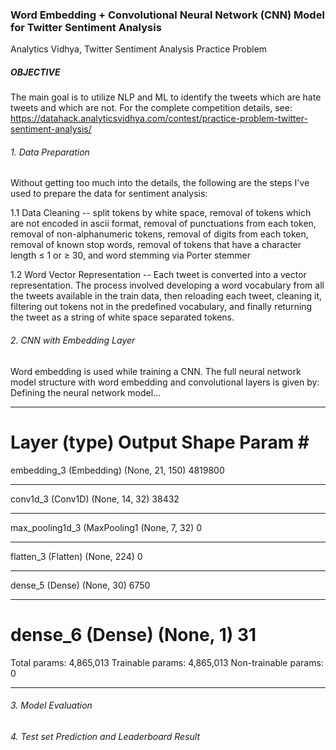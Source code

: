 ### Word Embedding + Convolutional Neural Network (CNN) Model for Twitter Sentiment Analysis
Analytics Vidhya, Twitter Sentiment Analysis Practice Problem  

##### OBJECTIVE
The main goal is to utilize NLP and ML to identify the tweets which are hate tweets and which are not. For the complete competition details, see: https://datahack.analyticsvidhya.com/contest/practice-problem-twitter-sentiment-analysis/

###### 1. Data Preparation
Without getting too much into the details, the following are the steps I've used to prepare the data for sentiment analysis:

  1.1 Data Cleaning -- split tokens by white space, removal of tokens which are not encoded in ascii format, removal of punctuations from each token, removal of non-alphanumeric tokens, removal of digits from each token, removal of known stop words, removal of tokens that have a character length ≤ 1 or ≥  30, and word stemming via Porter stemmer
    
  1.2 Word Vector Representation -- Each tweet is converted into a vector representation. The process involved developing a word vocabulary from all the tweets available in the train data, then reloading each tweet, cleaning it, filtering out tokens not in the predefined vocabulary, and finally returning the tweet as a string of white space separated tokens.

###### 2. CNN with Embedding Layer
Word embedding is used while training a CNN. The full neural network model structure with word embedding and convolutional
layers is given by:
Defining the neural network model...
_________________________________________________________________
Layer (type)                 Output Shape              Param #   
=================================================================
embedding_3 (Embedding)      (None, 21, 150)           4819800   
_________________________________________________________________
conv1d_3 (Conv1D)            (None, 14, 32)            38432     
_________________________________________________________________
max_pooling1d_3 (MaxPooling1 (None, 7, 32)             0         
_________________________________________________________________
flatten_3 (Flatten)          (None, 224)               0         
_________________________________________________________________
dense_5 (Dense)              (None, 30)                6750      
_________________________________________________________________
dense_6 (Dense)              (None, 1)                 31        
=================================================================
Total params: 4,865,013
Trainable params: 4,865,013
Non-trainable params: 0
_________________________________________________________________



###### 3. Model Evaluation

###### 4. Test set Prediction and Leaderboard Result
